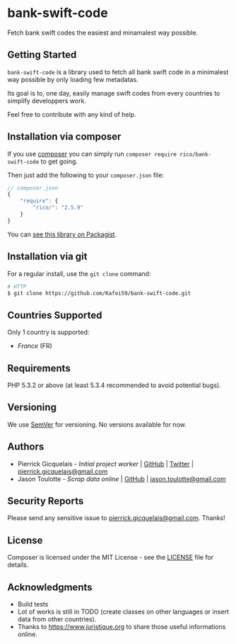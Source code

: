 # bank-swift-code

Fetch bank swift codes the easiest and minamalest way possible.

Getting Started
---------------

`bank-swift-code` is a library used to fetch all bank swift code in a minimalest way possible by only loading few metadatas.

Its goal is to, one day, easily manage swift codes from every countries to simplify developpers work.

Feel free to contribute with any kind of help.

Installation via composer
-------------------------

If you use [composer](https://getcomposer.org/) you can simply run `composer require rico/bank-swift-code` to get going. 

Then just add the following to your `composer.json` file:

```js
// composer.json
{
    "require": {
        "rico/": "2.5.9"
    }
}
```

You can [see this library on Packagist](https://packagist.org/packages/globalcitizen/php-iban).



Installation via git
--------------------

For a regular install, use the `git clone` command:

```sh
# HTTP
$ git clone https://github.com/Kafei59/bank-swift-code.git
```



Countries Supported
-------------------

Only 1 country is supported:

* *France* (FR)



Requirements
------------

PHP 5.3.2 or above (at least 5.3.4 recommended to avoid potential bugs).



Versioning
----------

We use [SemVer](http://semver.org/) for versioning. No versions available for now. 



Authors
-------

- Pierrick Gicquelais - *Initial project worker* | [GitHub](https://github.com/Kafei59)  | [Twitter](https://twitter.com/Kafei59) | <pierrick.gicquelais@gmail.com>
- Jason Toulotte - *Scrap data online* | [GitHub](https://github.com/eldorne) | <jason.toulotte@gmail.com>



Security Reports
----------------

Please send any sensitive issue to [pierrick.gicquelais@gmail.com](mailto:pierrick.gicquelais@gmail.com). Thanks!



License
-------

Composer is licensed under the MIT License - see the [LICENSE](LICENSE) file for details.




Acknowledgments
---------------

- Build tests
- Lot of works is still in TODO (create classes on other languages or insert data from other countries).
- Thanks to https://www.juristique.org to share those useful informations online.
